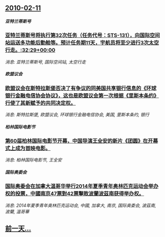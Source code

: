 ## [2010-02-11](/news/2010/02/11/index.md)

##### 亚特兰蒂斯号
### [ 亚特兰蒂斯号将执行第32次任务（任务代号：STS-131），向国际空间站运送多功能后勤舱等。预计任务期11天，宇航员将至少进行3次太空行走。:32:29+00:00 ](/news/2010/02/11/亚特兰蒂斯号将执行第32次任务-任务代号-STS-131-向国际空间站运送多功能后勤舱等-预计任务期11天-宇航员将.md)
_消息: 亚特兰蒂斯号, 国际空间站, 太空行走_

##### 欧盟议会
### [ 欧盟议会在斯特拉斯堡否决了有争议的同美国共享银行信息的《环球银行金融电信协会协议》，这也是欧盟议会第一次根据《里斯本条约》行使了其新赋予的共同决定权。](/news/2010/02/11/欧盟议会在斯特拉斯堡否决了有争议的同美国共享银行信息的-环球银行金融电信协会协议-这也是欧盟议会第一次根据-里斯本条.md)
_消息: 斯特拉斯堡, 欧盟议会, 环球银行金融电信协会, 美国, 里斯本条约, 银行_

##### 柏林国际电影节
### [ 第60届柏林国际电影节开幕，中国导演王全安的新片《团圆》在开幕式上成为首映电影。](/news/2010/02/11/第60届柏林国际电影节开幕-中国导演王全安的新片-团圆-在开幕式上成为首映电影.md)
_消息: 柏林国际电影节, 王全安_

##### 国际奥委会
### [ 国际奥委会在加拿大温哥华举行2014年夏季青年奥林匹克运动会举办权的投票，中國南京47票對42票擊敗波蘭波茲南获得举办权。](/news/2010/02/11/国际奥委会在加拿大温哥华举行2014年夏季青年奥林匹克运动会举办权的投票-中國南京47票對42票擊敗波蘭波茲南获得举办.md)
_消息: 2014年夏季青年奥林匹克运动会, 中國, 加拿大, 南京, 国际奥委会, 波茲南, 波蘭, 溫哥華_

## [前一天...](/news/2010/02/10/index.md)

